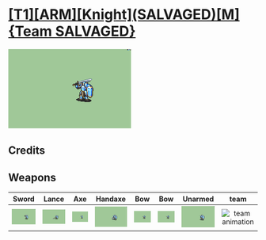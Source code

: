 # [\[T1\]\[ARM\]\[Knight\]\(SALVAGED\)\[M\]{Team SALVAGED}](./)

<img src="./1.%20Sword/Sword_000.png" alt="[T1][ARM][Knight](SALVAGED)[M]{Team SALVAGED} standing" />

## Credits



## Weapons


|Sword |Lance |Axe |Handaxe |Bow |Bow |Unarmed |team |
|  :---: | :---: | :---: | :---: | :---: | :---: | :---: | :---: |
| <img alt="Sword animation" src="./1.%20Sword/Sword.gif" /> | <img alt="Lance animation" src="./2.%20Lance/Lance.gif" /> | <img alt="Axe animation" src="./3.%20Axe/Axe.gif" /> | <img alt="Handaxe animation" src="./4.%20Handaxe/Handaxe.gif" /> | <img alt="Bow animation" src="./5.%20Bow/Bow.gif" /> | <img alt="Bow animation" src="./5.%20Bow%20(shield%20on%20back)/Bow.gif" /> | <img alt="Unarmed animation" src="./8.%20Unarmed/Unarmed.gif" /> | <img alt="team animation" src="./team%20palettes/team.gif" /> |
